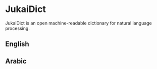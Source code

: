# JukaiDict
JukaiDict is an open machine-readable dictionary for natural language processing.

## English

## Arabic
